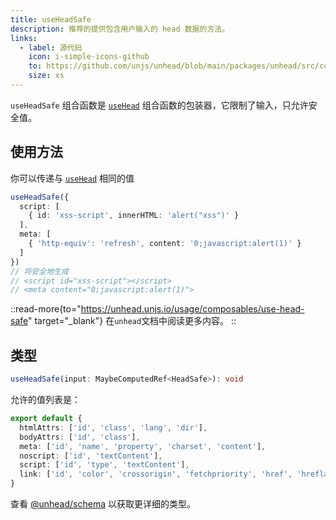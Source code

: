 ```yaml
---
title: useHeadSafe
description: 推荐的提供包含用户输入的 head 数据的方法。
links:
  - label: 源代码
    icon: i-simple-icons-github
    to: https://github.com/unjs/unhead/blob/main/packages/unhead/src/composables/useHeadSafe.ts
    size: xs
---
```


`useHeadSafe` 组合函数是 [`useHead`](/docs/api/composables/use-head) 组合函数的包装器，它限制了输入，只允许安全值。

## 使用方法

你可以传递与 [`useHead`](/docs/api/composables/use-head) 相同的值

```ts
useHeadSafe({
  script: [
    { id: 'xss-script', innerHTML: 'alert("xss")' }
  ],
  meta: [
    { 'http-equiv': 'refresh', content: '0;javascript:alert(1)' }
  ]
})
// 将安全地生成
// <script id="xss-script"></script>
// <meta content="0;javascript:alert(1)">
```

::read-more{to="https://unhead.unjs.io/usage/composables/use-head-safe" target="_blank"}
在`unhead`文档中阅读更多内容。
::

## 类型

```ts
useHeadSafe(input: MaybeComputedRef<HeadSafe>): void
```

允许的值列表是：

```ts
export default {
  htmlAttrs: ['id', 'class', 'lang', 'dir'],
  bodyAttrs: ['id', 'class'],
  meta: ['id', 'name', 'property', 'charset', 'content'],
  noscript: ['id', 'textContent'],
  script: ['id', 'type', 'textContent'],
  link: ['id', 'color', 'crossorigin', 'fetchpriority', 'href', 'hreflang', 'imagesrcset', 'imagesizes', 'integrity', 'media', 'referrerpolicy', 'rel', 'sizes', 'type'],
}
```

查看 [@unhead/schema](https://github.com/unjs/unhead/blob/main/packages/schema/src/safeSchema.ts) 以获取更详细的类型。
